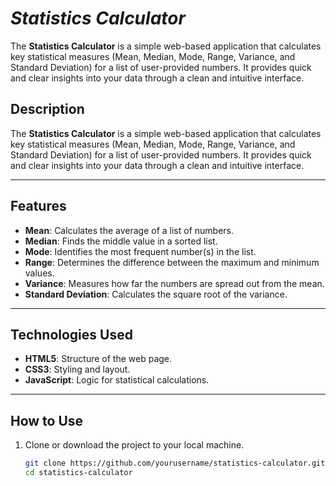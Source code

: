 # ***Statistics Calculator***
The **Statistics Calculator** is a simple web-based application that calculates key statistical measures (Mean, Median, Mode, Range, Variance, and Standard Deviation) for a list of user-provided numbers. It provides quick and clear insights into your data through a clean and intuitive interface.



## Description

The **Statistics Calculator** is a simple web-based application that calculates key statistical measures (Mean, Median, Mode, Range, Variance, and Standard Deviation) for a list of user-provided numbers. It provides quick and clear insights into your data through a clean and intuitive interface.

---

## Features

- **Mean**: Calculates the average of a list of numbers.
- **Median**: Finds the middle value in a sorted list.
- **Mode**: Identifies the most frequent number(s) in the list.
- **Range**: Determines the difference between the maximum and minimum values.
- **Variance**: Measures how far the numbers are spread out from the mean.
- **Standard Deviation**: Calculates the square root of the variance.

---

## Technologies Used

- **HTML5**: Structure of the web page.
- **CSS3**: Styling and layout.
- **JavaScript**: Logic for statistical calculations.

---

## How to Use

1. Clone or download the project to your local machine.
   ```bash
   git clone https://github.com/yourusername/statistics-calculator.git
   cd statistics-calculator

